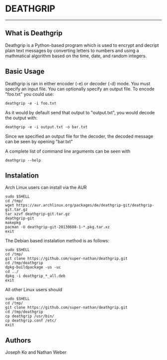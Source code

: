 DEATHGRIP
=========================
-------------------------


What is Deathgrip
-------------------------

Deathgrip is a Python-based program which is used to encrypt and decript plain text messages by converting letters to numbers and using a mathmatical algorithm based on the time, date, and random integers. 

 Basic Usage
-------------------------

Deathgrip is ran in either encoder (-e) or decoder (-d) mode. You must specify an input file. You can optionally specify an output file. To encode "foo.txt" you could use:

    deathgrip -e -i foo.txt

As it would by default send that output to "output.txt", you would decode the output with:

    deathgrip -e -i output.txt -o bar.txt

Since we specified an output file for the decoder, the decoded message can be seen by opening "bar.txt"
    
A complete list of command line arguments can be seen with 

	deathgrip --help
    

Instalation
--------------------------

Arch Linux users can install via the AUR

    sudo $SHELL
    cd /tmp/
    wget https://aur.archlinux.org/packages/de/deathgrip-git/deathgrip-git.tar.gz
    tar xzvf deathgrip-git.tar.gz
    deathgrip-git
    makepkg
    pacman -U deathgrip-git-20130608-1-*.pkg.tar.xz
    exit

The Debian based instalation method is as follows:

    sudo $SHELL
    cd /tmp/
    git clone https://github.com/super-nathan/deathgrip.git
    cd /tmp/deathgrip
    dpkg-buildpackage -us -uc
    cd ../
    dpkg -i deathgrip_*_all.deb
    exit
    
All other Linux users should
	
	sudo $SHELL
    cd /tmp/
    git clone https://github.com/super-nathan/deathgrip.git
    cd /tmp/deathgrip
    cp deathgrip /usr/bin/
    cp deathgrip.conf /etc/
    exit

Authors
------------------------

Joseph Ko and Nathan Weber
